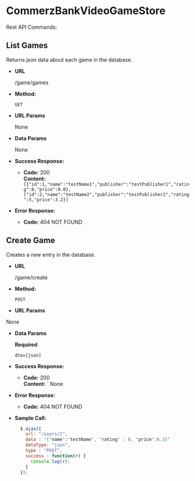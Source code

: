 # CommerzBankVideoGameStore

Rest API Commands:


**List Games**
----
  Returns json data about each game in the database.

* **URL**

  /game/games

* **Method:**

  `GET`
  
*  **URL Params**

   None

* **Data Params**

  None

* **Success Response:**

  * **Code:** 200 <br />
    **Content:** `
    [{"id":1,"name":"testName1","publisher":"testPublisher1","rating":0,"price":0.0}, 
    {"id":2,"name":"testName2","publisher":"testPublisher2","rating":5,"price":3.2}]`
 
* **Error Response:**

  * **Code:** 404 NOT FOUND <br />

**Create Game**
----
  Creates a new entry in the database.

* **URL**

  /game/create

* **Method:**

  `POST`
  
*  **URL Params**

  None

* **Data Params**

   **Required**
   
  `dto=[json]`

* **Success Response:**

  * **Code:** 200 <br />
    **Content:** `
   None
 
* **Error Response:**

  * **Code:** 404 NOT FOUND <br />

* **Sample Call:**

  ```javascript
    $.ajax({
      url: "/users/1",
      data : "{"name":"testName", "rating" : 0, "price":6.3}"
      dataType: "json",
      type : "POST",
      success : function(r) {
        console.log(r);
      }
    });
  ```
